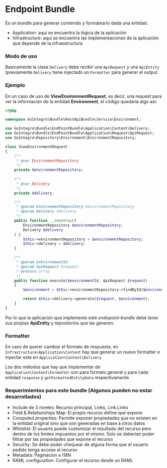 # Endpoint Bundle

Es un bundle para generar contenido y formatearlo dada una entidad.

  - Application: aquí se encuentra la lógica de la aplicación
  - Infrastructure: aquí se encuentra las implementaciones de la aplicación que depende de la infraestructura

### Modo de uso 

Basicamente la clase `Delivery` debe recibir una `ApiRequest` y una `ApiEntity` (previamente `Delivery` tiene injectado un `Formatter` para generar el output.

### Ejemplo

En un caso de uso de **ViewEnvironmentRequest**, es decir, una request para ver la información de la entidad **Environment**, el código quedaría algo así:

```php
<?php

namespace GoIntegro\Bundle\RestApiBundle\Service\Environment;

use GoIntegro\Bundle\EndPointBundle\Application\Content\Delivery;
use GoIntegro\Bundle\EndPointBundle\Application\Request\ApiRequest;
use GoIntegro\Repository\Environment\EnvironmentRepository;

class ViewEnvironmentRequest
{
    /**
     * @var EnvironmentRepository
     */
    private $environmentRepository;
    
    /**
     * @var Delivery
     */
    private $delivery;

    /**
     * @param EnvironmentRepository $environmentRepository
     * @param Delivery $delivery
     */
    public function __construct(
        EnvironmentRepository $environmentRepository,
        Delivery $delivery
    ) {
        $this->environmentRepository = $environmentRepository;
        $this->delivery = $delivery;
    }

    /**
     * @param $environmentId
     * @param ApiRequest $request
     * @return array
     */
    public function execute($environmentId, ApiRequest $request)
    {
        $environment = $this->environmentRepository->findById($environmentId);

        return $this->delivery->generate($request, $environment);
    }
}

```
  
Por lo que la aplicación que implemente este *endopoint-bundle* debé tener sus propias **ApiEntity** y repositorios que las generen.

### Formatter
En caso de querer cambiar el formato de respuesta, en ```Infrastructura\Application\Content``` hay que generar un nuevo formatter e inyectar este en ```Application\Content\Delivery```

Los dos métodos que hay que implementar de ```Application\Content\Formatter``` son para formato general y para cada entidad ```response``` y ```getFormattedEntityData``` respectivamente


### Requerimientos para este bundle (Algunos pueden no estar desarrollados)
  - Include de 3 niveles: Recurso principal, Links, Link.Links
  - Field & Relationships Map: El propio recurso define que expone
  - Computed properties: Permite exponer propiedades que no existen en la entidad original sino que son generadas en base a otros datos
  - Whitelist: El usuario puede customizar el resultado del recurso pero dentro de los limites impuestos por el mismo. Solo se deberian poder filtrar por las propiedades que expone el recurso
  - Security: Se debe poder chequear de alguna forma que el usuario pedido tenga acceso al recurso
  - Metadata: Paginacion e I18N
  - RAML configuration: Configurar el recurso desde un RAML
